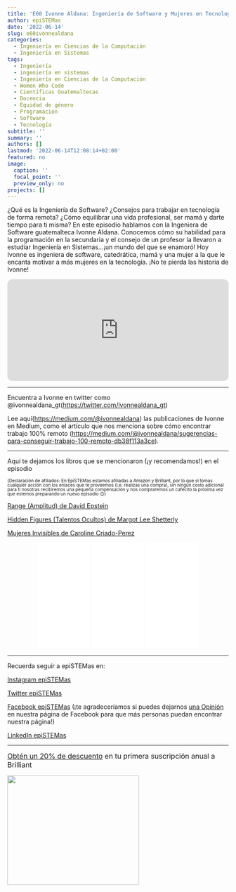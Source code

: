 ```yaml
---
title: 'E60 Ivonne Aldana: Ingeniería de Software y Mujeres en Tecnología'
author: epiSTEMas
date: '2022-06-14'
slug: e60ivonnealdana
categories:
  - Ingeniería en Ciencias de la Computación
  - Ingeniería en Sistemas
tags:
  - Ingeniería
  - ingeniería en sistemas
  - Ingeniería en Ciencias de la Computación
  - Women Who Code
  - Científicas Guatemaltecas
  - Docencia
  - Equidad de género
  - Programación
  - Software
  - Tecnología
subtitle: ''
summary: ''
authors: []
lastmod: '2022-06-14T12:08:14+02:00'
featured: no
image:
  caption: ''
  focal_point: ''
  preview_only: no
projects: []
---
```



¿Qué es la Ingeniería de Software? ¿Consejos para trabajar en tecnología de forma remota? ¿Cómo equilibrar una vida profesional, ser mamá y darte tiempo para ti misma? En este episodio hablamos con la Ingeniera de Software guatemalteca Ivonne Aldana. Conocemos cómo su habilidad para la programación en la secundaria y el consejo de un profesor la llevaron a estudiar Ingeniería en Sistemas…¡un mundo del que se enamoró! Hoy Ivonne es ingeniera de software, catedrática, mamá y una mujer a la que le encanta motivar a más mujeres en la tecnología. ¡No te pierda las historia de Ivonne!


<iframe style="border-radius:12px" src="https://open.spotify.com/embed/episode/7Dreah76HWckAW5vk17bAC?utm_source=generator&theme=0" width="100%" height="232" frameBorder="0" allowfullscreen="" allow="autoplay; clipboard-write; encrypted-media; fullscreen; picture-in-picture"></iframe>



- - - - - 

Encuentra a Ivonne en twitter como @ivonnealdana_gt(https://twitter.com/ivonnealdana_gt)

Lee aquí(https://medium.com/@ivonnealdana)  las publicaciones de Ivonne en Medium, como el artículo que nos menciona sobre cómo encontrar trabajo 100% remoto (https://medium.com/@ivonnealdana/sugerencias-para-conseguir-trabajo-100-remoto-db38f113a3ce).


- - - - -

Aquí te dejamos los libros que se mencionaron (¡y recomendamos!) en el episodio 

<font size = 1.5> <p style = "line-height:1"> 
(Declaración de afiliados: En EpiSTEMas estamos afiliadas a Amazon y Brilliant, por lo que si tomas cualquier acción con los enlaces que te proveemos (i.e. realizas una compra), sin ningún costo adicional para tí nosotras recibiremos una pequeña compensación y nos compraremos un cafecito la próxima vez que estemos preparando un nuevo episodio 😉) 
</font> </p>


[Range (Amplitud) de David Epstein](https://amzn.to/3MUhw41)  


[Hidden Figures (Talentos Ocultos) de Margot Lee Shetterly](https://amzn.to/3aOD2tI)  


[Mujeres Invisibles de Caroline Criado-Perez](https://amzn.to/3HpEAa2)  


<center>
<iframe sandbox="allow-popups allow-scripts allow-modals allow-forms allow-same-origin" style="width:120px;height:240px;" marginwidth="0" marginheight="0" scrolling="no" frameborder="0" src="//ws-na.amazon-adsystem.com/widgets/q?ServiceVersion=20070822&OneJS=1&Operation=GetAdHtml&MarketPlace=US&source=ss&ref=as_ss_li_til&ad_type=product_link&tracking_id=braeunerd04-20&language=en_US&marketplace=amazon&region=US&placement=B084WR3JMX&asins=B084WR3JMX&linkId=48599dd7a188441d3e11485de20df2a2&show_border=true&link_opens_in_new_window=true"></iframe>

<iframe sandbox="allow-popups allow-scripts allow-modals allow-forms allow-same-origin" style="width:120px;height:240px;" marginwidth="0" marginheight="0" scrolling="no" frameborder="0" src="//ws-na.amazon-adsystem.com/widgets/q?ServiceVersion=20070822&OneJS=1&Operation=GetAdHtml&MarketPlace=US&source=ss&ref=as_ss_li_til&ad_type=product_link&tracking_id=braeunerd04-20&language=en_US&marketplace=amazon&region=US&placement=0718092740&asins=0718092740&linkId=f44df834d353dc8de0c9f7bffb7781bc&show_border=true&link_opens_in_new_window=true"></iframe>

<iframe sandbox="allow-popups allow-scripts allow-modals allow-forms allow-same-origin" style="width:120px;height:240px;" marginwidth="0" marginheight="0" scrolling="no" frameborder="0" src="//ws-na.amazon-adsystem.com/widgets/q?ServiceVersion=20070822&OneJS=1&Operation=GetAdHtml&MarketPlace=US&source=ss&ref=as_ss_li_til&ad_type=product_link&tracking_id=braeunerd04-20&language=en_US&marketplace=amazon&region=US&placement=B082VMCR2H&asins=B082VMCR2H&linkId=0e931787b68e0b8126ae710ba7dc8a4b&show_border=true&link_opens_in_new_window=true"></iframe>
</center>


- - - - -

Recuerda seguir a epiSTEMas en:

[Instagram epiSTEMas](https://www.instagram.com/epistemas/)  

[Twitter epiSTEMas](https://twitter.com/epiSTEMas_Pod)

[Facebook epiSTEMas](https://www.facebook.com/epiSTEMasPod) (¡te agradeceríamos si puedes dejarnos [una Opinión](https://www.facebook.com/epiSTEMasPod/reviews/) en nuestra página de Facebook para que más personas puedan encontrar nuestra página!)

[LinkedIn epiSTEMas](https://www.linkedin.com/company/epistemas-podcast/)



- - - - -

<font size="3"> 

[Obtén un 20% de descuento](https://brilliant.sjv.io/c/2994553/1003358/12858?subId1=EpiSTEMas&u=http%3A%2F%2Fbrilliant.org%2Fimpactnetwork%2F) en tu primera suscripción anual a Brilliant </font>


<a href="https://brilliant.sjv.io/c/2994553/1003364/12858?subId1=epiSTEMas&u=http%3A%2F%2Fbrilliant.org%2Fimpactnetwork%2F%3Firclickid%3D%7Bclickid%7D%26utm_medium%3Daffiliates%26utm_campaign%3D%7Birpid%7D%26utm_source%3D%7Bmp_value1%7D%26utm_content%3D%7Btimestamp%7D_%7Biradtype%7D_%7Biradname%7D%26utm_term%3D%7Bmp_value2%7D" target="_top" id="1003364"><img src="//a.impactradius-go.com/display-ad/12858-1003364" border="0" alt="" width="300" height="250"/></a><img height="0" width="0" src="https://imp.pxf.io/i/2994553/1003364/12858?subId1=epiSTEMas" style="position:absolute;visibility:hidden;" border="1" />

